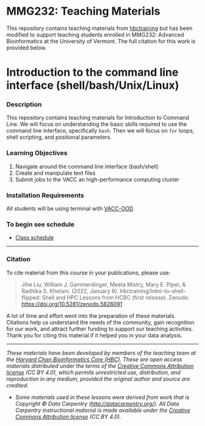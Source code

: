 # MMG232: Teaching Materials 

This repository contains teaching materials from [hbctraining](https://github.com/hbctraining) but has been modified to support teaching students enrolled in MMG232: Advanced Bioinformatics at the University of Vermont. The full citation for this work is provided below.

# Introduction to the command line interface (shell/bash/Unix/Linux)

### Description

This repository contains teaching materials for Introduction to Command Line. We will focus on understanding the basic skills required to use the command line interface, specifically `bash`. Then we will focus on `for` loops, shell scripting, and positional parameters.

### Learning Objectives

1.	Navigate around the command line interface (bash/shell)
2.	Create and manipulate text files 
3.	Submit jobs to the VACC an high-performance computing cluster

### Installation Requirements
All students will be using terminal with [VACC-OOD](https://vacc-ondemand.uvm.edu)

### To begin see schedule 
* [Class schedule](schedule/)

---

### Citation

To cite material from this course in your publications, please use:

> Jihe Liu, William J. Gammerdinger, Meeta Mistry, Mary E. Piper, & Radhika S. Khetani. (2022, January 6). hbctraining/Intro-to-shell-flipped: Shell and HPC Lessons from HCBC (first release). Zenodo. https://doi.org/10.5281/zenodo.5826091

A lot of time and effort went into the preparation of these materials. Citations help us understand the needs of the community, gain recognition for our work, and attract further funding to support our teaching activities. Thank you for citing this material if it helped you in your data analysis.

---

*These materials have been developed by members of the teaching team at the [Harvard Chan Bioinformatics Core (HBC)](http://bioinformatics.sph.harvard.edu/). These are open access materials distributed under the terms of the [Creative Commons Attribution license](https://creativecommons.org/licenses/by/4.0/) (CC BY 4.0), which permits unrestricted use, distribution, and reproduction in any medium, provided the original author and source are credited.*

* *Some materials used in these lessons were derived from work that is Copyright © Data Carpentry (http://datacarpentry.org/). 
All Data Carpentry instructional material is made available under the [Creative Commons Attribution license](https://creativecommons.org/licenses/by/4.0/) (CC BY 4.0).*
